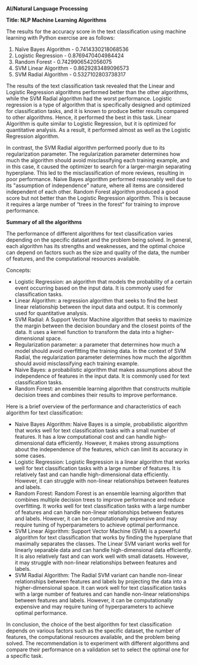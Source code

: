 **AI/Natural Language Processing**

**Title: NLP Machine Learning Algorithms**

The results for the accuracy score in the text classification using machine learning with Python exercise are as follows:

1. Naïve Bayes Algorithm - 0.7414330218068536 
2. Logistic Regression - 0.8769470404984424 
3. Random Forest - 0.7429906542056075 
4. SVM Linear Algorithm - 0.8629283489096573
5. SVM  Radial Algorithm - 0.5327102803738317

The results of the text classification task revealed that the Linear and Logistic Regression algorithms performed better than the other algorithms, while the SVM Radial algorithm had the worst performance. Logistic regression is a type of algorithm that is specifically designed and optimized for classification tasks, and it is known to produce better results compared to other algorithms. Hence, it performed the best in this task. Linear Algorithm is quite similar to Logistic Regression, but it is optimized for quantitative analysis. As a result, it performed almost as well as the Logistic Regression algorithm. 

In contrast, the SVM Radial algorithm performed poorly due to its regularization parameter. The regularization parameter determines how much the algorithm should avoid misclassifying each training example, and in this case, it caused the optimizer to search for a larger-margin separating hyperplane. This led to the misclassification of more reviews, resulting in poor performance. Naive Bayes algorithm performed reasonably well due to its "assumption of independence" nature, where all items are considered independent of each other. Random Forest algorithm produced a good score but not better than the Logistic Regression algorithm. This is because it requires a large number of “trees in the forest” for training to improve performance.

**Summary of all the algorithms**

The performance of different algorithms for text classification varies depending on the specific dataset and the problem being solved. In general, each algorithm has its strengths and weaknesses, and the optimal choice can depend on factors such as the size and quality of the data, the number of features, and the computational resources available.

Concepts:

- Logistic Regression: an algorithm that models the probability of a certain event occurring based on the input data. It is commonly used for classification tasks.
- Linear Algorithm: a regression algorithm that seeks to find the best linear relationship between the input data and output. It is commonly used for quantitative analysis.
- SVM Radial: A Support Vector Machine algorithm that seeks to maximize the margin between the decision boundary and the closest points of the data. It uses a kernel function to transform the data into a higher-dimensional space.
- Regularization parameter: a parameter that determines how much a model should avoid overfitting the training data. In the context of SVM Radial, the regularization parameter determines how much the algorithm should avoid misclassifying each training example.
- Naive Bayes: a probabilistic algorithm that makes assumptions about the independence of features in the input data. It is commonly used for text classification tasks.
- Random Forest: an ensemble learning algorithm that constructs multiple decision trees and combines their results to improve performance.

Here is a brief overview of the performance and characteristics of each algorithm for text classification:

- Naive Bayes Algorithm: Naive Bayes is a simple, probabilistic algorithm that works well for text classification tasks with a small number of features. It has a low computational cost and can handle high-dimensional data efficiently. However, it makes strong assumptions about the independence of the features, which can limit its accuracy in some cases.
- Logistic Regression: Logistic Regression is a linear algorithm that works well for text classification tasks with a large number of features. It is relatively fast and can handle high-dimensional data efficiently. However, it can struggle with non-linear relationships between features and labels.
- Random Forest: Random Forest is an ensemble learning algorithm that combines multiple decision trees to improve performance and reduce overfitting. It works well for text classification tasks with a large number of features and can handle non-linear relationships between features and labels. However, it can be computationally expensive and may require tuning of hyperparameters to achieve optimal performance.
- SVM Linear Algorithm: Support Vector Machine (SVM) is a powerful algorithm for text classification that works by finding the hyperplane that maximally separates the classes. The Linear SVM variant works well for linearly separable data and can handle high-dimensional data efficiently. It is also relatively fast and can work well with small datasets. However, it may struggle with non-linear relationships between features and labels.
- SVM Radial Algorithm: The Radial SVM variant can handle non-linear relationships between features and labels by projecting the data into a higher-dimensional space. It can work well for text classification tasks with a large number of features and can handle non-linear relationships between features and labels. However, it can be computationally expensive and may require tuning of hyperparameters to achieve optimal performance.

In conclusion, the choice of the best algorithm for text classification depends on various factors such as the specific dataset, the number of features, the computational resources available, and the problem being solved. The recommendation is to experiment with different algorithms and compare their performance on a validation set to select the optimal one for a specific task.
